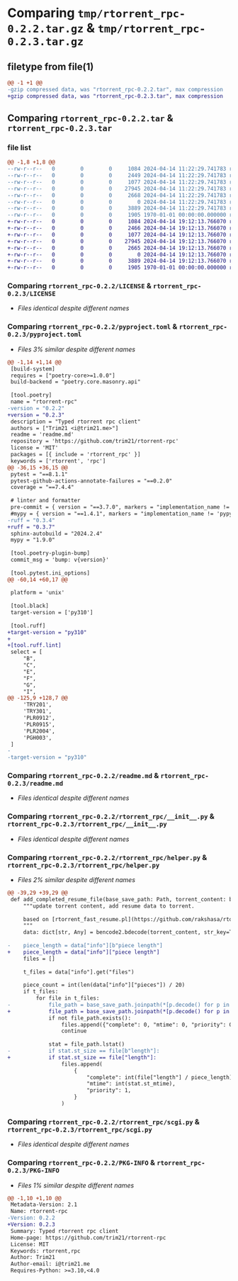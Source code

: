 # Comparing `tmp/rtorrent_rpc-0.2.2.tar.gz` & `tmp/rtorrent_rpc-0.2.3.tar.gz`

## filetype from file(1)

```diff
@@ -1 +1 @@
-gzip compressed data, was "rtorrent_rpc-0.2.2.tar", max compression
+gzip compressed data, was "rtorrent_rpc-0.2.3.tar", max compression
```

## Comparing `rtorrent_rpc-0.2.2.tar` & `rtorrent_rpc-0.2.3.tar`

### file list

```diff
@@ -1,8 +1,8 @@
--rw-r--r--   0        0        0     1084 2024-04-14 11:22:29.741783 rtorrent_rpc-0.2.2/LICENSE
--rw-r--r--   0        0        0     2449 2024-04-14 11:22:29.741783 rtorrent_rpc-0.2.2/pyproject.toml
--rw-r--r--   0        0        0     1077 2024-04-14 11:22:29.741783 rtorrent_rpc-0.2.2/readme.md
--rw-r--r--   0        0        0    27945 2024-04-14 11:22:29.741783 rtorrent_rpc-0.2.2/rtorrent_rpc/__init__.py
--rw-r--r--   0        0        0     2668 2024-04-14 11:22:29.741783 rtorrent_rpc-0.2.2/rtorrent_rpc/helper.py
--rw-r--r--   0        0        0        0 2024-04-14 11:22:29.741783 rtorrent_rpc-0.2.2/rtorrent_rpc/py.typed
--rw-r--r--   0        0        0     3889 2024-04-14 11:22:29.741783 rtorrent_rpc-0.2.2/rtorrent_rpc/scgi.py
--rw-r--r--   0        0        0     1905 1970-01-01 00:00:00.000000 rtorrent_rpc-0.2.2/PKG-INFO
+-rw-r--r--   0        0        0     1084 2024-04-14 19:12:13.766070 rtorrent_rpc-0.2.3/LICENSE
+-rw-r--r--   0        0        0     2466 2024-04-14 19:12:13.766070 rtorrent_rpc-0.2.3/pyproject.toml
+-rw-r--r--   0        0        0     1077 2024-04-14 19:12:13.766070 rtorrent_rpc-0.2.3/readme.md
+-rw-r--r--   0        0        0    27945 2024-04-14 19:12:13.766070 rtorrent_rpc-0.2.3/rtorrent_rpc/__init__.py
+-rw-r--r--   0        0        0     2665 2024-04-14 19:12:13.766070 rtorrent_rpc-0.2.3/rtorrent_rpc/helper.py
+-rw-r--r--   0        0        0        0 2024-04-14 19:12:13.766070 rtorrent_rpc-0.2.3/rtorrent_rpc/py.typed
+-rw-r--r--   0        0        0     3889 2024-04-14 19:12:13.766070 rtorrent_rpc-0.2.3/rtorrent_rpc/scgi.py
+-rw-r--r--   0        0        0     1905 1970-01-01 00:00:00.000000 rtorrent_rpc-0.2.3/PKG-INFO
```

### Comparing `rtorrent_rpc-0.2.2/LICENSE` & `rtorrent_rpc-0.2.3/LICENSE`

 * *Files identical despite different names*

### Comparing `rtorrent_rpc-0.2.2/pyproject.toml` & `rtorrent_rpc-0.2.3/pyproject.toml`

 * *Files 3% similar despite different names*

```diff
@@ -1,14 +1,14 @@
 [build-system]
 requires = ["poetry-core>=1.0.0"]
 build-backend = "poetry.core.masonry.api"
 
 [tool.poetry]
 name = "rtorrent-rpc"
-version = "0.2.2"
+version = "0.2.3"
 description = "Typed rtorrent rpc client"
 authors = ["Trim21 <i@trim21.me>"]
 readme = 'readme.md'
 repository = 'https://github.com/trim21/rtorrent-rpc'
 license = 'MIT'
 packages = [{ include = 'rtorrent_rpc' }]
 keywords = ['rtorrent', 'rpc']
@@ -36,15 +36,15 @@
 pytest = "==8.1.1"
 pytest-github-actions-annotate-failures = "==0.2.0"
 coverage = "==7.4.4"
 
 # linter and formatter
 pre-commit = { version = "==3.7.0", markers = "implementation_name != 'pypy'", python = "^3.9" }
 #mypy = { version = "==1.4.1", markers = "implementation_name != 'pypy'", python = "^3.9" }
-ruff = "0.3.4"
+ruff = "0.3.7"
 sphinx-autobuild = "2024.2.4"
 mypy = "1.9.0"
 
 [tool.poetry-plugin-bump]
 commit_msg = 'bump: v{version}'
 
 [tool.pytest.ini_options]
@@ -60,14 +60,17 @@
 
 platform = 'unix'
 
 [tool.black]
 target-version = ['py310']
 
 [tool.ruff]
+target-version = "py310"
+
+[tool.ruff.lint]
 select = [
     "B",
     "C",
     "E",
     "F",
     "G",
     "I",
@@ -125,9 +128,7 @@
     'TRY201',
     'TRY301',
     'PLR0912',
     'PLR0915',
     'PLR2004',
     'PGH003',
 ]
-
-target-version = "py310"
```

### Comparing `rtorrent_rpc-0.2.2/readme.md` & `rtorrent_rpc-0.2.3/readme.md`

 * *Files identical despite different names*

### Comparing `rtorrent_rpc-0.2.2/rtorrent_rpc/__init__.py` & `rtorrent_rpc-0.2.3/rtorrent_rpc/__init__.py`

 * *Files identical despite different names*

### Comparing `rtorrent_rpc-0.2.2/rtorrent_rpc/helper.py` & `rtorrent_rpc-0.2.3/rtorrent_rpc/helper.py`

 * *Files 2% similar despite different names*

```diff
@@ -39,29 +39,29 @@
 def add_completed_resume_file(base_save_path: Path, torrent_content: bytes) -> bytes:
     """update torrent content, add resume data to torrent.
 
     based on [rtorrent_fast_resume.pl](https://github.com/rakshasa/rtorrent/blob/master/doc/rtorrent_fast_resume.pl)
     """
     data: dict[str, Any] = bencode2.bdecode(torrent_content, str_key=True)
 
-    piece_length = data["info"][b"piece length"]
+    piece_length = data["info"]["piece length"]
     files = []
 
     t_files = data["info"].get("files")
 
     piece_count = int(len(data["info"]["pieces"]) / 20)
     if t_files:
         for file in t_files:
-            file_path = base_save_path.joinpath(*[p.decode() for p in file[b"path"]])
+            file_path = base_save_path.joinpath(*[p.decode() for p in file["path"]])
             if not file_path.exists():
                 files.append({"complete": 0, "mtime": 0, "priority": 0})
                 continue
 
             stat = file_path.lstat()
-            if stat.st_size == file[b"length"]:
+            if stat.st_size == file["length"]:
                 files.append(
                     {
                         "complete": int(file["length"] / piece_length),
                         "mtime": int(stat.st_mtime),
                         "priority": 1,
                     }
                 )
```

### Comparing `rtorrent_rpc-0.2.2/rtorrent_rpc/scgi.py` & `rtorrent_rpc-0.2.3/rtorrent_rpc/scgi.py`

 * *Files identical despite different names*

### Comparing `rtorrent_rpc-0.2.2/PKG-INFO` & `rtorrent_rpc-0.2.3/PKG-INFO`

 * *Files 1% similar despite different names*

```diff
@@ -1,10 +1,10 @@
 Metadata-Version: 2.1
 Name: rtorrent-rpc
-Version: 0.2.2
+Version: 0.2.3
 Summary: Typed rtorrent rpc client
 Home-page: https://github.com/trim21/rtorrent-rpc
 License: MIT
 Keywords: rtorrent,rpc
 Author: Trim21
 Author-email: i@trim21.me
 Requires-Python: >=3.10,<4.0
```

